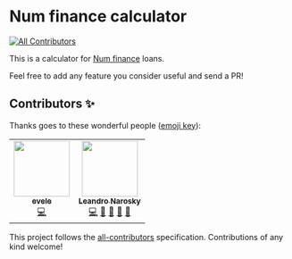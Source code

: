 # Num finance calculator
<!-- ALL-CONTRIBUTORS-BADGE:START - Do not remove or modify this section -->
[![All Contributors](https://img.shields.io/badge/all_contributors-2-orange.svg?style=flat-square)](#contributors-)
<!-- ALL-CONTRIBUTORS-BADGE:END -->

This is a calculator for  [Num finance](https://num.finance/) loans.

Feel free to add any feature you consider useful and send a PR!
## Contributors ✨

Thanks goes to these wonderful people ([emoji key](https://allcontributors.org/docs/en/emoji-key)):

<!-- ALL-CONTRIBUTORS-LIST:START - Do not remove or modify this section -->
<!-- prettier-ignore-start -->
<!-- markdownlint-disable -->
<table>
  <tr>
    <td align="center"><a href="https://github.com/evele"><img src="https://avatars.githubusercontent.com/u/11834499?v=4?s=100" width="100px;" alt=""/><br /><sub><b>evele</b></sub></a><br /><a href="https://github.com/leoxs22/num_calculator/commits?author=evele" title="Code">💻</a></td>
    <td align="center"><a href="https://www.resortpass.com/"><img src="https://avatars.githubusercontent.com/u/9098977?v=4?s=100" width="100px;" alt=""/><br /><sub><b>Leandro Narosky</b></sub></a><br /><a href="https://github.com/leoxs22/num_calculator/commits?author=leoxs22" title="Code">💻</a> <a href="https://github.com/leoxs22/num_calculator/pulls?q=is%3Apr+reviewed-by%3Aleoxs22" title="Reviewed Pull Requests">👀</a> <a href="#projectManagement-leoxs22" title="Project Management">📆</a> <a href="#maintenance-leoxs22" title="Maintenance">🚧</a> <a href="#design-leoxs22" title="Design">🎨</a></td>
  </tr>
</table>

<!-- markdownlint-restore -->
<!-- prettier-ignore-end -->

<!-- ALL-CONTRIBUTORS-LIST:END -->

This project follows the [all-contributors](https://github.com/all-contributors/all-contributors) specification. Contributions of any kind welcome!